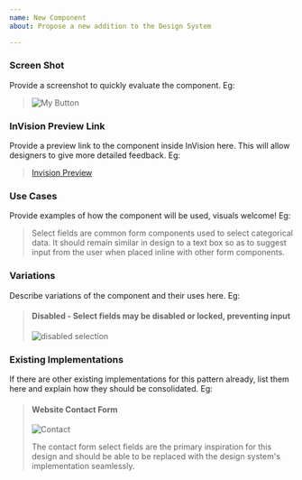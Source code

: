 ```yaml
---
name: New Component
about: Propose a new addition to the Design System

---
```


### Screen Shot

Provide a screenshot to quickly evaluate the component. Eg:

> ![My Button]()


### InVision Preview Link

Provide a preview link to the component inside InVision here. This will allow designers to give more detailed feedback. Eg:

> [Invision Preview](https://projects.invisionapp.com/d/main/default/#/console/15908630/330057874/preview)


### Use Cases

Provide examples of how the component will be used, visuals welcome! Eg:

> Select fields are common form components used to select categorical data. It should remain similar in design to a text box so as to suggest input from the user when placed inline with other form components.


### Variations

Describe variations of the component and their uses here. Eg:

> #### Disabled - Select fields may be disabled or locked, preventing input
>
> ![disabled selection](/disabled.png)


### Existing Implementations

If there are other existing implementations for this pattern already, list them here and explain how they should be consolidated. Eg:

> #### Website Contact Form
>
> ![Contact](/contact.png)
>
> The contact form select fields are the primary inspiration for this design and should be able to be replaced with the design system's implementation seamlessly.

